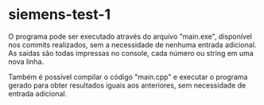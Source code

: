 # siemens-test-1

O programa pode ser executado através do arquivo "main.exe", disponível nos commits realizados, sem a necessidade de nenhuma entrada adicional. As saídas são todas impressas no  console, cada número ou string em uma nova linha.

Também é possível compilar o código "main.cpp" e executar o programa gerado para obter resultados iguais aos anteriores, sem necessidade de entrada adicional.
